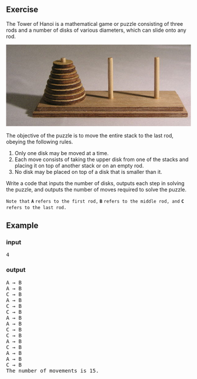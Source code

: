 ## Exercise
The Tower of Hanoi is a mathematical game or puzzle consisting of three rods and a number of disks of various diameters, which can slide onto any rod. 

![Alt text](600px-Tower_of_Hanoi.jpg)

The objective of the puzzle is to move the entire stack to the last rod, obeying the following rules.

1. Only one disk may be moved at a time.
2. Each move consists of taking the upper disk from one of the stacks and placing it on top of another stack or on an empty rod.
3. No disk may be placed on top of a disk that is smaller than it. 

Write a code that inputs the number of disks, outputs each step in solving the puzzle, and outputs the number of moves required to solve the puzzle. 

`Note that` **`A`** `refers to the first rod,` **`B`** `refers to the middle rod, and` **`C`** `refers to the last rod.`

## Example
### input
<pre>
4
</pre>
### output
<pre>
A → B
A → B
C → B
A → B
C → B
C → B
A → B
A → B
C → B
C → B
A → B
C → B
A → B
A → B
C → B
The number of movements is 15.
</pre>